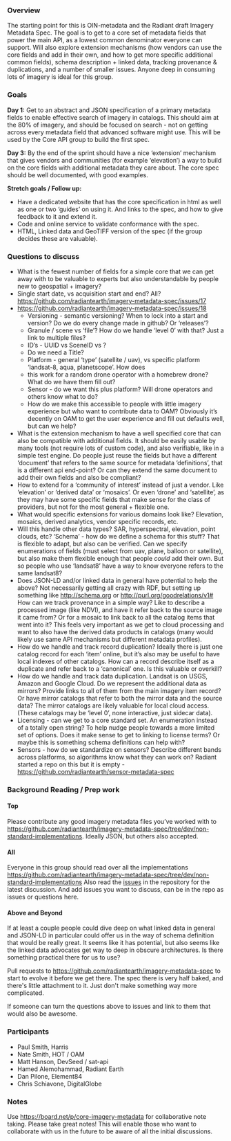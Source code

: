 ### Overview
 
The starting point for this is OIN-metadata and the Radiant draft Imagery Metadata Spec. The goal is to get to a core set of metadata fields that power the main API, as a lowest common denominator everyone can support. Will also explore extension mechanisms (how vendors can use the core fields and add in their own, and how to get more specific additional common fields), schema description + linked data, tracking provenance & duplications, and a number of smaller issues. Anyone deep in consuming lots of imagery is ideal for this group.
 
### Goals

**Day 1:** Get to an abstract and JSON specification of a primary metadata fields to enable effective search of imagery in catalogs. This should aim at the 80% of imagery, and should be focused on search - not on getting across every metadata field that advanced software might use. This will be used by the Core API group to build the first spec.

**Day 3:** By the end of the sprint should have a nice ‘extension’ mechanism that gives vendors and communities (for example ‘elevation’) a way to build on the core fields with additional metadata they care about. The core spec should be well documented, with good examples. 

**Stretch goals / Follow up:**
* Have a dedicated website that has the core specification in html as well as one or two ‘guides’ on using it. And links to the spec, and how to give feedback to it and extend it.
* Code and online service to validate conformance with the spec. 
* HTML, Linked data and GeoTIFF version of the spec (if the group decides these are valuable).
 
### Questions to discuss

* What is the fewest number of fields for a simple core that we can get away with to be valuable to experts but also understandable by people new to geospatial + imagery?
* Single start date, vs acquisition start and end? All? https://github.com/radiantearth/imagery-metadata-spec/issues/17 
* https://github.com/radiantearth/imagery-metadata-spec/issues/18 
    * Versioning - semantic versioning? When to lock into a start and version? Do we do every change made in github? Or ‘releases’? 
    * Granule / scene vs ‘file’? How do we handle ‘level 0’ with that? Just a link to multiple files? 
    * ID’s - UUID vs SceneID vs ?  
    * Do we need a Title? 
    * Platform - general ‘type’ (satellite / uav), vs specific platform ‘landsat-8, aqua, planetscope’. How does 
    * this work for a random drone operator with a homebrew drone? What do we have them fill out? 
    * Sensor - do we want this plus platform? Will drone operators and others know what to do? 
    * How do we make this accessible to people with little imagery experience but who want to contribute data to OAM? Obviously it’s decently on OAM to get the user experience and fill out defaults well, but can we help?
* What is the extension mechanism to have a well specified core that can also be compatible with additional fields. It should be easily usable by many tools (not require lots of custom code), and also verifiable, like in a simple test engine. Do people just reuse the fields but have a different ‘document’ that refers to the same source for metadata ‘definitions’, that is a different api end-point? Or can they extend the same document to add their own fields and also be compliant?
* How to extend for a ‘community of interest’ instead of just a vendor. Like ‘elevation’ or ‘derived data’ or ‘mosaics’. Or even ‘drone’ and ‘satellite’, as they may have some specific fields that make sense for the class of providers, but not for the most general + flexible one.
* What would specific extensions for various domains look like? Elevation, mosaics, derived analytics, vendor specific records, etc.
* Will this handle other data types? SAR, hyperspectral, elevation, point clouds, etc?
‘Schema’ - how do we define a schema for this stuff? That is flexible to adapt, but also can be verified. Can we specify enumerations of fields (must select from uav, plane, balloon or satellite), but also make them flexible enough that people _could_ add their own. But so people who use ‘landsat8’ have a way to know everyone refers to the same landsat8? 
* Does JSON-LD and/or linked data in general have potential to help the above? Not necessarily getting all crazy with RDF, but setting up something like http://schema.org or http://purl.org/goodrelations/v1#
How can we track provenance in a simple way? Like to describe a processed image (like NDVI), and have it refer back to the source image it came from? Or for a mosaic to link back to all the catalog items that went into it? This feels very important as we get to cloud processing and want to also have the derived data products in catalogs (many would likely use same API mechanisms but different metadata profiles).
* How do we handle and track record duplication? Ideally there is just one catalog record for each ‘item’ online, but it’s also may be useful to have local indexes of other catalogs. How can a record describe itself as a duplicate and refer back to a ‘canonical’ one. Is this valuable or overkill?
* How do we handle and track data duplication. Landsat is on USGS, Amazon and Google Cloud. Do we represent the additional data as mirrors? Provide links to all of them from the main imagery item record? Or have mirror catalogs that refer to both the mirror data and the source data? The mirror catalogs are likely valuable for local cloud access. (These catalogs may be ‘level 0’, none interactive, just sidecar data).
* Licensing - can we get to a core standard set. An enumeration instead of a totally open string? To help nudge people towards a more limited set of options. Does it make sense to get to linking to license terms? Or maybe this is something schema definitions can help with?
* Sensors - how do we standardize on sensors? Describe different bands across platforms, so algorithms know what they can work on? Radiant started a repo on this but it is empty - https://github.com/radiantearth/sensor-metadata-spec

 
### Background Reading / Prep work
 
#### Top
Please contribute any good imagery metadata files you’ve worked with to https://github.com/radiantearth/imagery-metadata-spec/tree/dev/non-standard-implementations. Ideally JSON, but others also accepted.
 
#### All
Everyone in this group should read over all the implementations https://github.com/radiantearth/imagery-metadata-spec/tree/dev/non-standard-implementations Also read the [issues](https://github.com/radiantearth/imagery-metadata-spec/issues) in the repository for the latest discussion. And add issues you want to discuss, can be in the repo as issues or questions here.

#### Above and Beyond
If at least a couple people could dive deep on what linked data in general and JSON-LD in particular could offer us in the way of schema definition that would be really great. It seems like it has potential, but also seems like the linked data advocates get way to deep in obscure architectures. Is there something practical there for us to use?

Pull requests to https://github.com/radiantearth/imagery-metadata-spec to start to evolve it before we get there. The spec there is very half baked, and there's little attachment to it. Just don't make something way more complicated. 

If someone can turn the questions above to issues and link to them that would also be awesome.
 
### Participants
 
* Paul Smith, Harris
* Nate Smith, HOT / OAM
* Matt Hanson, DevSeed / sat-api
* Hamed Alemohammad, Radiant Earth
* Dan Pilone, Element84
* Chris Schiavone, DigitalGlobe
 
### Notes
Use https://board.net/p/core-imagery-metadata for collaborative note taking. Please take great notes! This will enable those who want to collaborate with us in the future to be aware of all the initial discussions.
